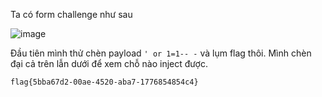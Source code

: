 Ta có form challenge như sau

![image](https://github.com/Llam-a/BUUCTF/assets/115911041/82e58e26-7a3f-4d89-a28b-e07341211459)

Đầu tiên mình thử chèn payload `' or 1=1-- -` và lụm flag thôi. Mình chèn đại cả trên lẫn dưới để xem chỗ nào inject được.

`flag{5bba67d2-00ae-4520-aba7-1776854854c4}`


